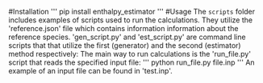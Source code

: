 #Installation
'''
pip install enthalpy_estimator
'''
#Usage
The `scripts` folder includes examples of scripts used to run the calculations.
They utilize the 'reference.json' file which contains information information about the reference species.
'gen_script.py' and 'est_script.py' are command line scripts that that utilize the first (generator) and the second (estimator) method respectively:
The main way to run calculations is the 'run_file.py' script that reads the specified input file:
'''
python run_file.py file.inp
'''
An example of an input file can be found in 'test.inp'.
